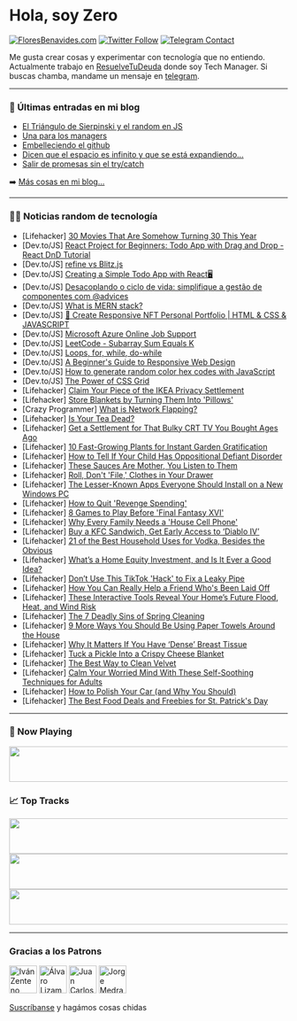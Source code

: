 # Hola, soy Zero

[![FloresBenavides.com](https://img.shields.io/website?down_message=oops&label=MiBlog&style=for-the-badge&up_message=online&url=https%3A%2F%2Ffloresbenavides.com)](https://floresbenavides.com) [![Twitter Follow](https://img.shields.io/twitter/follow/ZeroDragon?color=%231DA1F2&label=Follow&logo=twitter&logoColor=ffffff&style=for-the-badge)](https://twitter.com/zerodragon) [![Telegram Contact](https://img.shields.io/badge/escr%C3%ADbeme-ZeroDragon-%2326A5E4?style=for-the-badge&logo=telegram)](https://t.me/zerodragon)

Me gusta crear cosas y experimentar con tecnología que no entiendo.
Actualmente trabajo en [ResuelveTuDeuda](http://github.com/resuelve) donde soy Tech Manager.
Si buscas chamba, mandame un mensaje en [telegram](https://t.me/zerodragon).

---

### 📕 Últimas entradas en mi blog
<!-- BLOG-POST-LIST:START -->
- [El Triángulo de Sierpinski y el random en JS](https://floresbenavides.com/el-triangulo-de-sierpinski-y-el-random-en-js/)
- [Una para los managers](https://floresbenavides.com/una-para-los-managers/)
- [Embelleciendo el github](https://floresbenavides.com/embelleciendo-el-github/)
- [Dicen que el espacio es infinito y que se está expandiendo…](https://floresbenavides.com/dicen-que-el-espacio-es-infinito-y-que-se-esta-expandiendo/)
- [Salir de promesas sin el try/catch](https://floresbenavides.com/salir-de-promesas-sin-el-try-catch/)
<!-- BLOG-POST-LIST:END -->

➡️ [Más cosas en mi blog...](https://floresbenavides.com)

---

### 👨‍💻 Noticias random de tecnología
<!-- TECH-POSTS:START -->
- [Lifehacker] [30 Movies That Are Somehow Turning 30 This Year](https://lifehacker.com/30-movies-that-are-somehow-turning-30-this-year-1850218605)
- [Dev.to/JS] [React Project for Beginners: Todo App with Drag and Drop - React DnD Tutorial](https://dev.to/chaoocharles/react-project-for-beginners-todo-app-with-drag-and-drop-react-dnd-tutorial-4cfc)
- [Dev.to/JS] [refine vs Blitz.js](https://dev.to/refine/refine-vs-blitzjs-18h2)
- [Dev.to/JS] [Creating a Simple Todo App with React🖥️](https://dev.to/harry2gks/creating-a-simple-todo-app-with-react-552g)
- [Dev.to/JS] [Desacoplando o ciclo de vida: simplifique a gestão de componentes com @advices](https://dev.to/demgoncalves/desacoplando-o-ciclo-de-vida-simplifique-a-gestao-de-componentes-com-advices-4ii4)
- [Dev.to/JS] [What is MERN stack?](https://dev.to/ali_here/what-is-mern-stack-1bpa)
- [Dev.to/JS] [💼 Create Responsive NFT Personal Portfolio | HTML &amp; CSS &amp; JAVASCRIPT](https://dev.to/webmonster/create-responsive-nft-personal-portfolio-html-css-javascript-4ab)
- [Dev.to/JS] [Microsoft Azure Online Job Support](https://dev.to/tara2k/microsoft-azure-online-job-support-2o50)
- [Dev.to/JS] [LeetCode - Subarray Sum Equals K](https://dev.to/_alkesh26/leetcode-subarray-sum-equals-k-2e14)
- [Dev.to/JS] [Loops, for, while, do-while](https://dev.to/developerozodbek/loops-for-while-do-while-va-farqlari-25nf)
- [Dev.to/JS] [A Beginner&#39;s Guide to Responsive Web Design](https://dev.to/iamsatyanchal/a-beginners-guide-to-responsive-web-design-19fa)
- [Dev.to/JS] [How to generate random color hex codes with JavaScript](https://dev.to/aliyuadeniji/how-to-generate-random-color-hex-codes-with-javascript-2haf)
- [Dev.to/JS] [The Power of CSS Grid](https://dev.to/iamsatyanchal/the-power-of-css-grid-50ep)
- [Lifehacker] [Claim Your Piece of the IKEA Privacy Settlement](https://lifehacker.com/ikea-violated-your-privacy-get-your-settlement-1850228778)
- [Lifehacker] [Store Blankets by Turning Them Into &#39;Pillows&#39;](https://lifehacker.com/store-blankets-by-turning-them-into-pillows-1850228558)
- [Crazy Programmer] [What is Network Flapping?](https://www.thecrazyprogrammer.com/2023/03/network-flapping.html)
- [Lifehacker] [Is Your Tea Dead?](https://lifehacker.com/is-your-tea-dead-1850224958)
- [Lifehacker] [Get a Settlement for That Bulky CRT TV You Bought Ages Ago](https://lifehacker.com/get-a-settlement-for-that-bulky-crt-tv-you-bought-ages-1850225402)
- [Lifehacker] [10 Fast-Growing Plants for Instant Garden Gratification](https://lifehacker.com/10-fast-growing-plants-for-instant-garden-gratification-1850175200)
- [Lifehacker] [How to Tell If Your Child Has Oppositional Defiant Disorder](https://lifehacker.com/how-to-tell-if-your-child-has-oppositional-defiant-diso-1850226002)
- [Lifehacker] [These Sauces Are Mother, You Listen to Them](https://lifehacker.com/these-sauces-are-mother-you-listen-to-them-1850219813)
- [Lifehacker] [Roll, Don&#39;t &#39;File,&#39; Clothes in Your Drawer](https://lifehacker.com/roll-dont-file-clothes-in-your-drawer-1850224384)
- [Lifehacker] [The Lesser-Known Apps Everyone Should Install on a New Windows PC](https://lifehacker.com/the-lesser-known-apps-everyone-should-install-on-a-new-1850223434)
- [Lifehacker] [How to Quit &#39;Revenge Spending&#39;](https://lifehacker.com/how-to-quit-revenge-spending-1850219784)
- [Lifehacker] [8 Games to Play Before &#39;Final Fantasy XVI&#39;](https://lifehacker.com/8-games-to-play-before-final-fantasy-xvi-1850221889)
- [Lifehacker] [Why Every Family Needs a &#39;House Cell Phone&#39;](https://lifehacker.com/maybe-your-family-needs-a-house-cell-phone-1850220171)
- [Lifehacker] [Buy a KFC Sandwich, Get Early Access to ‘Diablo IV’](https://lifehacker.com/buy-a-kfc-sandwich-get-early-access-to-diablo-iv-1850219897)
- [Lifehacker] [21 of the Best Household Uses for Vodka, Besides the Obvious](https://lifehacker.com/18-of-the-best-uses-for-vodka-besides-the-obvious-1849769532)
- [Lifehacker] [What’s a Home Equity Investment, and Is It Ever a Good Idea?](https://lifehacker.com/what-s-a-home-equity-investment-and-is-it-ever-a-good-1850219402)
- [Lifehacker] [Don’t Use This TikTok &#39;Hack&#39; to Fix a Leaky Pipe](https://lifehacker.com/don-t-use-this-tiktok-hack-to-fix-a-leaky-pipe-1850218501)
- [Lifehacker] [How You Can Really Help a Friend Who&#39;s Been Laid Off](https://lifehacker.com/how-you-can-really-help-a-friend-whos-been-laid-off-1850217478)
- [Lifehacker] [These Interactive Tools Reveal Your Home’s Future Flood, Heat, and Wind Risk](https://lifehacker.com/these-interactive-tools-reveal-your-home-s-future-flood-1850214492)
- [Lifehacker] [The 7 Deadly Sins of Spring Cleaning](https://lifehacker.com/the-7-deadly-sins-of-spring-cleaning-1850214755)
- [Lifehacker] [9 More Ways You Should Be Using Paper Towels Around the House](https://lifehacker.com/9-more-ways-you-should-be-using-paper-towels-around-the-1850213806)
- [Lifehacker] [Why It Matters If You Have ‘Dense’ Breast Tissue](https://lifehacker.com/why-it-matters-if-you-have-dense-breast-tissue-1850214162)
- [Lifehacker] [Tuck a Pickle Into a Crispy Cheese Blanket](https://lifehacker.com/tuck-a-pickle-into-a-crispy-cheese-blanket-1850213594)
- [Lifehacker] [The Best Way to Clean Velvet](https://lifehacker.com/the-best-way-to-clean-velvet-1850208394)
- [Lifehacker] [Calm Your Worried Mind With These Self-Soothing Techniques for Adults](https://lifehacker.com/calm-your-worried-mind-with-these-self-soothing-techniq-1850208405)
- [Lifehacker] [How to Polish Your Car &lpar;and Why You Should&rpar;](https://lifehacker.com/how-to-polish-your-car-and-why-you-should-1850208412)
- [Lifehacker] [The Best Food Deals and Freebies for St. Patrick&#39;s Day](https://lifehacker.com/the-best-food-deals-and-freebies-for-st-patricks-day-1850208431)<!-- TECH-POSTS:END -->

---

### 🎵 Now Playing
<a href="https://spotify-now-playing-dun.vercel.app/now-playing?open"><img src="https://spotify-now-playing-dun.vercel.app/now-playing" width="540" height="64"></a>

### 📈 Top Tracks
<a href="https://spotify-now-playing-dun.vercel.app/top-tracks?i=1&open"><img src="https://spotify-now-playing-dun.vercel.app/top-tracks?i=1" width="540" height="64"></a>
<a href="https://spotify-now-playing-dun.vercel.app/top-tracks?i=2&open"><img src="https://spotify-now-playing-dun.vercel.app/top-tracks?i=2" width="540" height="64"></a>
<a href="https://spotify-now-playing-dun.vercel.app/top-tracks?i=3&open"><img src="https://spotify-now-playing-dun.vercel.app/top-tracks?i=3" width="540" height="64"></a>

---

### Gracias a los Patrons
[<img src="https://avatars.githubusercontent.com/u/243380?v=4" alt="Iván Zenteno" width="50px">](https://github.com/k001) [<img src="https://avatars.githubusercontent.com/u/19955639?v=4" alt="Álvaro Lizama" width="50px">](https://github.com/alvarolizama) [<img src="https://avatars.githubusercontent.com/u/2718753?v=4" alt="Juan Carlos Ruiz" width="50px">](https://github.com/JuanCrg90) [<img src="https://avatars.githubusercontent.com/u/37025?v=4" alt="Jorge Medrano" width="50px">](https://github.com/h1pp1e) 

[Suscríbanse](https://www.patreon.com/zerodragon) y hagámos cosas chidas
